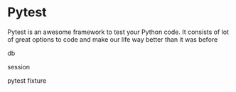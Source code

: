 # Pytest

Pytest is an awesome framework to test your Python code. It consists of lot of great options to code and make our life way better than it was before

db

session

pytest fixture
